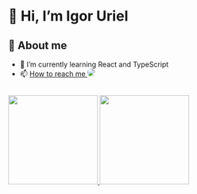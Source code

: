# 👋 Hi, I’m Igor Uriel

## 🔮 About me
- 🌱 I’m currently learning React and TypeScript
- 📫 <a href = "mailto:igor.uriel1@gmail.com"><span>How to reach me <img style="border-radius: 8px" src="https://img.shields.io/badge/-Gmail-%23333?style=for-the-badge&logo=gmail&logoColor=white" target="_blank"></span></a>

##
<div>
  <a href="https://github.com/igoruriel">
  <img height="180em" src="https://github-readme-stats.vercel.app/api/top-langs/?username=igoruriel&layout=compact&langs_count=7&theme=dracula"/>
  <img height="180em" src="https://github-readme-stats.vercel.app/api?username=igoruriel&show_icons=true&theme=dracula&include_all_commits=true&count_private=true"/>
</div>

<!---
igoruriel/igoruriel is a ✨ special ✨ repository because its `README.md` (this file) appears on your GitHub profile.
You can click the Preview link to take a look at your changes.
--->
